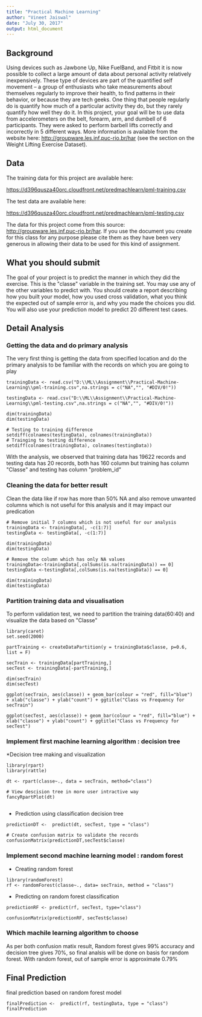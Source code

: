 ```yaml
---
title: "Practical Machine Learning"
author: "Vineet Jaiswal"
date: "July 30, 2017"
output: html_document
---
```


## Background

Using devices such as Jawbone Up, Nike FuelBand, and Fitbit it is now possible to collect a large amount of data about personal activity relatively inexpensively. These type of devices are part of the quantified self movement – a group of enthusiasts who take measurements about themselves regularly to improve their health, to find patterns in their behavior, or because they are tech geeks. One thing that people regularly do is quantify how much of a particular activity they do, but they rarely quantify how well they do it. In this project, your goal will be to use data from accelerometers on the belt, forearm, arm, and dumbell of 6 participants. They were asked to perform barbell lifts correctly and incorrectly in 5 different ways. More information is available from the website here: http://groupware.les.inf.puc-rio.br/har (see the section on the Weight Lifting Exercise Dataset).


## Data

The training data for this project are available here:

https://d396qusza40orc.cloudfront.net/predmachlearn/pml-training.csv

The test data are available here:

https://d396qusza40orc.cloudfront.net/predmachlearn/pml-testing.csv


The data for this project come from this source: http://groupware.les.inf.puc-rio.br/har. If you use the document you create for this class for any purpose please cite them as they have been very generous in allowing their data to be used for this kind of assignment.

## What you should submit

The goal of your project is to predict the manner in which they did the exercise. This is the "classe" variable in the training set. You may use any of the other variables to predict with. You should create a report describing how you built your model, how you used cross validation, what you think the expected out of sample error is, and why you made the choices you did. You will also use your prediction model to predict 20 different test cases.

## Detail Analysis 

### Getting the data and do primary analysis 

The very first thing is getting the data from specified location and do the primary analysis to be familiar with the records on which you are going to play

```{r}
trainingData <- read.csv("D:\\ML\\Assignment\\Practical-Machine-Learning\\pml-training.csv",na.strings = c("NA","", "#DIV/0!"))

testingData <- read.csv("D:\\ML\\Assignment\\Practical-Machine-Learning\\pml-testing.csv",na.strings = c("NA","", "#DIV/0!"))

dim(trainingData)
dim(testingData)

# Testing to training difference 
setdiff(colnames(testingData), colnames(trainingData))
# Trainging to testing difference
setdiff(colnames(trainingData), colnames(testingData))

```

With the analysis, we observed that training data has 19622 records and testing data has 20 records, both has 160 column but training has column "Classe" and testing has column "problem_id"

### Cleaning the data for better result

Clean the data like if row has more than 50% NA and also remove unwanted columns which is not useful for this analysis and it may impact our predication 

```{r}
# Remove initial 7 columns which is not useful for our analysis 
trainingData <- trainingData[, -c(1:7)]
testingData <- testingData[, -c(1:7)]

dim(trainingData)
dim(testingData)

# Remove the column which has only NA values 
trainingData<-trainingData[,colSums(is.na(trainingData)) == 0]
testingData <-testingData[,colSums(is.na(testingData)) == 0]

dim(trainingData)
dim(testingData)
```

### Partition training data and visualisation 

To perform validation test, we need to partition the training data(60:40) and visualize the data based on "Classe"

```{r}
library(caret)
set.seed(2000)

partTraining <- createDataPartition(y = trainingData$classe, p=0.6, list = F)

secTrain <- trainingData[partTraining,]
secTest <- trainingData[-partTraining,]

dim(secTrain)
dim(secTest)

ggplot(secTrain, aes(classe)) + geom_bar(colour = "red", fill="blue") + xlab("classe") + ylab("count") + ggtitle("Class vs Frequency for secTrain")

ggplot(secTest, aes(classe)) + geom_bar(colour = "red", fill="blue") + xlab("classe") + ylab("count") + ggtitle("Class vs Frequency for secTest")

```

### Implement first machine learning algorithm : decision tree

*Decision tree making and visualization

```{r}
library(rpart)
library(rattle)

dt <- rpart(classe~., data = secTrain, method="class")

# View descision tree in more user intractive way
fancyRpartPlot(dt)
  
```

* Prediction using classification decision tree 

```{r}
predictionDT <-  predict(dt, secTest, type = "class")

# Create confusion matrix to validate the records
confusionMatrix(predictionDT,secTest$classe)
```

### Implement second machine learning model : random forest 

* Creating random forest

```{r}
library(randomForest)
rf <- randomForest(classe~., data= secTrain, method = "class")

```

* Predicting on random forest classification
```{r}
predictionRF <- predict(rf, secTest, type="class")

confusionMatrix(predictionRF, secTest$classe)
```

### Which machile learning algorithm to choose 

As per both confusion matix result, Random forest gives 99% accuracy and decision tree gives 70%, so final analsis will be done on basis for random forest. With random forest, out of sample error is approximate 0.79%

## Final Prediction

final prediction based on random forest model 

```{r}
finalPrediction <-  predict(rf, testingData, type = "class")
finalPrediction
```
